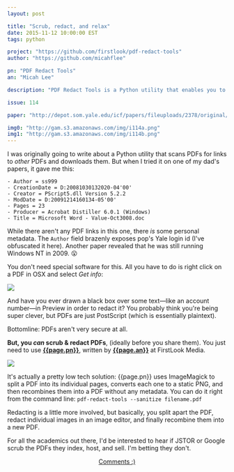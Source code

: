 ```yaml
---
layout: post

title: "Scrub, redact, and relax"
date: 2015-11-12 10:00:00 EST
tags: python

project: "https://github.com/firstlook/pdf-redact-tools"
author: "https://github.com/micahflee"

pn: "PDF Redact Tools"
an: "Micah Lee"

description: "PDF Redact Tools is a Python utility that enables you to securely redact and strip meta data from PDFs -- ideally before you publish them."

issue: 114

paper: "http://depot.som.yale.edu/icf/papers/fileuploads/2378/original/03-10.pdf"

img0: "http://gam.s3.amazonaws.com/img/i114a.png"
img1: "http://gam.s3.amazonaws.com/img/i114b.png"
---
```


I was originally going to write about a Python utility that scans PDFs for links to _other_ PDFs and downloads them. But when I tried it on one of my dad's papers, it gave me this:

```text
- Author = ss999
- CreationDate = D:20081030132020-04'00'
- Creator = PScript5.dll Version 5.2.2
- ModDate = D:20091214160134-05'00'
- Pages = 23
- Producer = Acrobat Distiller 6.0.1 (Windows)
- Title = Microsoft Word - Value-Oct3008.doc
```

While there aren't any PDF links in this one, there _is_ some personal metadata. The `Author` field brazenly exposes pop's Yale login id (I've obfuscated it here). Another paper revealed that he was still running Windows NT in 2009. 😮

You don't need special software for this. All you have to do is right click on a PDF in OSX and select _Get info_:

<img src="{{page.img0}}" class="demo">

And have you ever drawn a black box over some text&mdash;like an account number&mdash;in Preview in order to redact it? You probably think you're being super clever, but PDFs are just PostScript (which is essentially plaintext).

Bottomline: PDFs aren't very secure at all.

**But, you _can_ scrub &amp; redact PDFs**, (ideally before you share them). You just need to use <strong><a href="{{page.project}}" title="{{page.pn}} on GitHub" target="_blank">{{page.pn}}</a></strong>, written by <strong><a href="{{page.author}}" title="{{page.an}} on GitHub" target="_blank">{{page.an}}</a></strong> at FirstLook Media.

<img src="{{page.img1}}" class="demo">

It's actually a pretty low tech solution: {{page.pn}} uses ImageMagick to split a PDF into its individual pages, converts each one to a static PNG, and then recombines them into a PDF without any metadata. You can do it right from the command line: `pdf-redact-tools --sanitize filename.pdf`

Redacting is a little more involved, but basically, you split apart the PDF, redact individual images in an image editor, and finally recombine them into a new PDF.

For all the academics out there, I'd be interested to hear if JSTOR or Google scrub the PDFs they index, host, and sell. I'm betting they don't.

<center><a href="{{ page.url }}#comments" class="btn btn-primary btn-comment" title="Discuss this issue of Git @ Me online">Comments :)</a></center>
